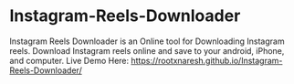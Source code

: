 # Instagram-Reels-Downloader
Instagram Reels Downloader is an Online tool for Downloading Instagram reels. Download Instagram reels online and save to your android, iPhone, and computer.
Live Demo Here: https://rootxnaresh.github.io/Instagram-Reels-Downloader/

